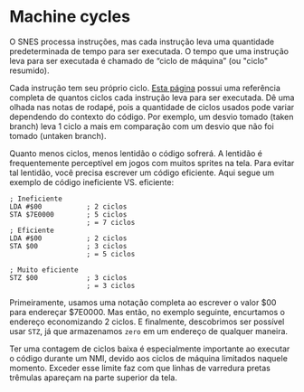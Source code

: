 # Machine cycles

O SNES processa instruções, mas cada instrução leva uma quantidade predeterminada de tempo para ser executada. O tempo que uma instrução leva para ser executada é chamado de “ciclo de máquina” (ou "ciclo" resumido).

Cada instrução tem seu próprio ciclo. [Esta página](https://wiki.superfamicom.org/65816-reference) possui uma referência completa de quantos ciclos cada instrução leva para ser executada. Dê uma olhada nas notas de rodapé, pois a quantidade de ciclos usados pode variar dependendo do contexto do código. Por exemplo, um desvio tomado (taken branch) leva 1 ciclo a mais em comparação com um desvio que não foi tomado (untaken branch).

Quanto menos ciclos, menos lentidão o código sofrerá. A lentidão é frequentemente perceptível em jogos com muitos sprites na tela. Para evitar tal lentidão, você precisa escrever um código eficiente. Aqui segue um exemplo de código ineficiente VS. eficiente:

```
; Ineficiente
LDA #$00           ; 2 ciclos
STA $7E0000        ; 5 ciclos
                   ; = 7 ciclos
; Eficiente
LDA #$00           ; 2 ciclos
STA $00            ; 3 ciclos
                   ; = 5 ciclos

; Muito eficiente
STZ $00            ; 3 ciclos
                   ; = 3 ciclos
```
Primeiramente, usamos uma notação completa ao escrever o valor $00 para endereçar $7E0000. Mas então, no exemplo seguinte, encurtamos o endereço economizando 2 ciclos. E finalmente, descobrimos ser possível usar `STZ`, já que armazenamos `zero` em um endereço de qualquer maneira.

Ter uma contagem de ciclos baixa é especialmente importante ao executar o código durante um NMI, devido aos ciclos de máquina limitados naquele momento. Exceder esse limite faz com que linhas de varredura pretas trêmulas apareçam na parte superior da tela.